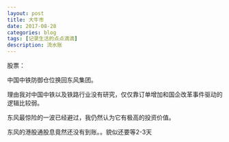 ```yaml
---
layout: post
title: 大牛市
date: 2017-08-28
categories: blog
tags: [记录生活的点点滴滴]
description: 流水账
---
```


股票：

中国中铁防御仓位换回东风集团。

理由我对中国中铁以及铁路行业没有研究，仅仅靠订单增加和国企改革事件驱动的逻辑比较弱。

东风最惊险的一波已经避过，我仍然认为它有极高的投资价值。

东风的港股通股息竟然还没有到账。。貌似还要等2-3天


